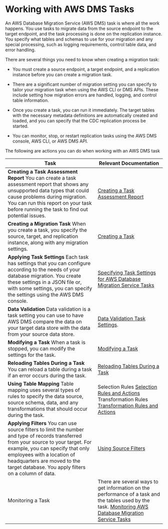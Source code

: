 # Working with AWS DMS Tasks<a name="CHAP_Tasks"></a>

An AWS Database Migration Service \(AWS DMS\) task is where all the work happens\. You use tasks to migrate data from the source endpoint to the target endpoint, and the task processing is done on the replication instance\. You specify what tables and schemas to use for your migration and any special processing, such as logging requirements, control table data, and error handling\. 

There are several things you need to know when creating a migration task:

+ You must create a source endpoint, a target endpoint, and a replication instance before you can create a migration task\. 

+ There are a significant number of migration setting you can specify to tailor your migration task when using the AWS CLI or DMS APIs\. These include setting how migration errors are handled, logging, and control table information\. 

+ Once you create a task, you can run it immediately\. The target tables with the necessary metadata definitions are automatically created and loaded, and you can specify that the CDC replication process be started\.

+ You can monitor, stop, or restart replication tasks using the AWS DMS console, AWS CLI, or AWS DMS API\.

The following are actions you can do when working with an AWS DMS task


| Task | Relevant Documentation | 
| --- | --- | 
|   **Creating a Task Assessment Report**  You can create a task assessment report that shows any unsupported data types that could cause problems during migration\. You can run this report on your task before running the task to find out potential issues\.  |  [Creating a Task Assessment Report](CHAP_Tasks.AssessmentReport.md)  | 
|   **Creating a Migration Task**  When you create a task, you specify the source, target, and replication instance, along with any migration settings\.  |  [Creating a Task](CHAP_Tasks.Creating.md)  | 
|   **Applying Task Settings**  Each task has settings that you can configure according to the needs of your database migration\. You create these settings in a JSON file or, with some settings, you can specify the settings using the AWS DMS console\.  |  [Specifying Task Settings for AWS Database Migration Service Tasks](CHAP_Tasks.CustomizingTasks.TaskSettings.md)  | 
|   **Data Validation**  Data validation is a task setting you can use to have AWS DMS compare the data on your target data store with the data from your source data store\.  |  [Data Validation Task Settings](CHAP_Tasks.CustomizingTasks.TaskSettings.DataValidation.md)\.  | 
|   **Modifying a Task**  When a task is stopped, you can modify the settings for the task\.  |  [Modifying a Task](CHAP_Tasks.Modifying.md)  | 
|   **Reloading Tables During a Task**  You can reload a table during a task if an error occurs during the task\.  |  [Reloading Tables During a Task](CHAP_Tasks.ReloadTables.md)  | 
|   **Using Table Mapping**  Table mapping uses several types of rules to specify the data source, source schema, data, and any transformations that should occur during the task\.  |  Selection Rules [ Selection Rules and Actions ](CHAP_Tasks.CustomizingTasks.TableMapping.md#CHAP_Tasks.CustomizingTasks.TableMapping.SelectionTransformation.Selections) Transformation Rules [ Transformation Rules and Actions ](CHAP_Tasks.CustomizingTasks.TableMapping.md#CHAP_Tasks.CustomizingTasks.TableMapping.SelectionTransformation.Transformations)  | 
|   **Applying Filters**  You can use source filters to limit the number and type of records transferred from your source to your target\. For example, you can specify that only employees with a location of headquarters are moved to the target database\. You apply filters on a column of data\.  |  [Using Source Filters](CHAP_Tasks.CustomizingTasks.TableMapping.md#CHAP_Tasks.CustomizingTasks.Filters)  | 
| Monitoring a Task | There are several ways to get information on the performance of a task and the tables used by the task\. [Monitoring AWS Database Migration Service Tasks](CHAP_Monitoring.md)  | 